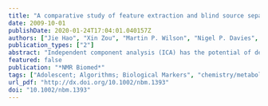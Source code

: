 ```yaml
---
title: "A comparative study of feature extraction and blind source separation of independent component analysis (ICA) on childhood brain tumour 1H magnetic resonance spectra."
date: 2009-10-01
publishDate: 2020-01-24T17:04:01.040157Z
authors: ["Jie Hao", "Xin Zou", "Martin P. Wilson", "Nigel P. Davies", "Yu Sun", "Andrew C. Peet", "Theodoros N. Arvanitis"]
publication_types: ["2"]
abstract: "Independent component analysis (ICA) has the potential of determining automatically the metabolite signals which make up MR spectra. However, the reliability with which this is accomplished and the optimal approach for investigating in vivo MRS have not been determined. Furthermore, the properties of ICA in brain tumour MRS with respect to dataset size and data quality have not been systematically explored. The two common techniques for applying ICA, blind source separation (BSS) and feature extraction (FE) were examined in this study using simulated data and the findings confirmed on patient data. Short echo time (TE 30 ms), low and high field (1.5 and 3 T) in vivo brain tumour MR spectra of childhood astrocytoma, ependymoma and medulloblastoma were generated by using a quantum mechanical simulator with ten metabolite and lipid components. Patient data (TE 30 ms, 1.5 T) were acquired from children with brain tumours. ICA of simulated data shows that individual metabolite components can be extracted from a set of MRS data. The BSS method generates independent components with a closer correlation to the original metabolite and lipid components than the FE method when the number of spectra in the dataset is small. The experiments also show that stable results are achieved with 300 MRS at an SNR equal to 10. The FE method is relatively insensitive to different ranges of full width at half maximum (FWHM) (from 0 to 3 Hz), whereas the BSS method degrades on increasing the range of FWHM. The peak frequency variations do not affect the results within the range of +/-0.08 ppm for the FE method, and +/-0.05 ppm for the BSS method. When the methods were applied to the patient dataset, results consistent with the synthesized experiments were obtained."
featured: false
publication: "*NMR Biomed*"
tags: ["Adolescent; Algorithms; Biological Markers", "chemistry/metabolism; Brain Neoplasms", "metabolism/pathology; Child; Humans; Lipids", "chemistry; Nuclear Magnetic Resonance", "Biomolecular; Signal Processing", "Computer-Assisted"]
url_pdf: "http://dx.doi.org/10.1002/nbm.1393"
doi: "10.1002/nbm.1393"
---
```


